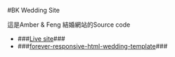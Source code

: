 #BK Wedding Site

這是Amber & Feng 結婚網站的Source code

- ###[Live site](http://wedding.amberfeng.tw)###
- ###[forever-responsive-html-wedding-template](http://themeforest.net/item/forever-responsive-html-wedding-template/11994338)###


